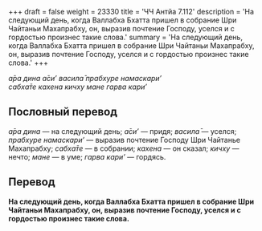 +++
draft = false
weight = 23330
title = 'ЧЧ Антйа 7.112'
description = 'На следующий день, когда Валлабха Бхатта пришел в собрание Шри Чайтаньи Махапрабху, он, выразив почтение Господу, уселся и с гордостью произнес такие слова.'
summary = 'На следующий день, когда Валлабха Бхатта пришел в собрание Шри Чайтаньи Махапрабху, он, выразив почтение Господу, уселся и с гордостью произнес такие слова.'
+++

_а̄ра дина а̄си’ васила̄ прабхуре намаскари’  
сабха̄те кахена кичху мане гарва кари’_

## Пословный перевод

_а̄ра_ _дина_ — на следующий день; _а̄си’_ — придя; _васила̄_ — уселся; _прабхуре_ _намаскари’_ — выразив почтение Господу Шри Чайтанье Махапрабху; _сабха̄те_ — в собрании; _кахена_ — он сказал; _кичху_ — нечто; _мане_ — в уме; _гарва_ _кари’_ — гордясь.

## Перевод

**На следующий день, когда Валлабха Бхатта пришел в собрание Шри Чайтаньи Махапрабху, он, выразив почтение Господу, уселся и с гордостью произнес такие слова.**
